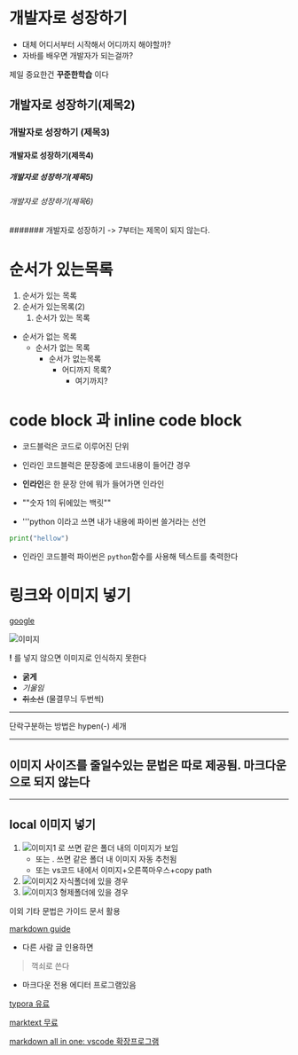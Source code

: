 # 개발자로 성장하기
- 대체 어디서부터 시작해서 어디까지 해야할까?
- 자바를 배우면 개발자가 되는걸까?

제일 중요한건 **꾸준한학습** 이다
## 개발자로 성장하기(제목2)
### 개발자로 성장하기 (제목3)
#### 개발자로 성장하기(제목4)
##### 개발자로 성장하기(제목5)
###### 개발자로 성장하기(제목6)
####### 개발자로 성장하기 -> 7부터는 제목이 되지 않는다.

# 순서가 있는목록

1. 순서가 있는 목록
2. 순서가 있는목록(2)
    1. 순서가 있는 목록

- 순서가 없는 목록
    - 순서가 없는 목록
        - 순서가 없는목록
            - 어디까지 목록?
                - 여기까지? 

# code block 과 inline code block
- 코드블럭은 코드로 이루어진 단위
- 인라인 코드블럭은 문장중에 코드내용이 들어간 경우
- **인라인**은 한 문장 안에 뭐가 들어가면 인라인

- ""숫자 1의 뒤에있는 백릿""
- '''python 이라고 쓰면 내가 내용에 파이썬 쓸거라는 선언

```python
print("hellow")
```

- 인라인 코드블럭
파이썬은 `python`함수를 사용해 텍스트를 축력한다


# 링크와 이미지 넣기

[google](https://www.google.com)

![이미지](https://picsum.photos/400/200)

**!** 를 넣지 않으면 이미지로 인식하지 못한다

- **굵게** 
- *기울임* 
- ~~취소선~~ (물결무늬 두번씩)

---
단락구분하는 방법은 hypen(-) 세개

---
## 이미지 사이즈를 줄일수있는 문법은 따로 제공됨. 마크다운으로 되지 않는다
---

## local 이미지 넣기
1. ![이미지1](image.png) 로 쓰면 같은 폴더 내의 이미지가 보임 
    - 또는 . 쓰면 같은 폴더 내 이미지 자동 추천됨
    - 또는 vs코드 내에서 이미지+오른쪽마우스+copy path
2. ![이미지2](./images/image.jpg) 자식폴더에 있을 경우
2. ![이미지3](./../폴더이름/image.jpg) 형제폴더에 있을 경우





이외 기타 문법은 가이드 문서 활용

[markdown guide](https://www.markdownguide.org/basic-syntax/)

- 다른 사람 글 인용하면
> 꺽쇠로 쓴다
- 마크다운 전용 에디터 프로그램있음

[typora 유료](https://www.typora.io/)

[marktext 무료](https://github.com)

[markdown all in one: vscode 확장프로그램]()



